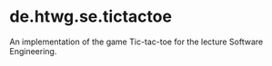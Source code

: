 # de.htwg.se.tictactoe
An implementation of the game Tic-tac-toe for the lecture Software Engineering.

